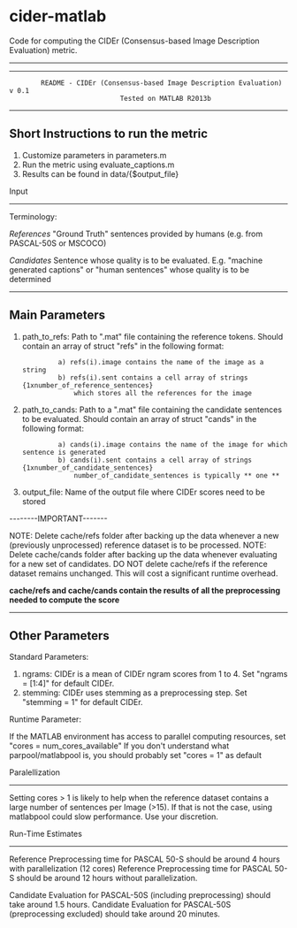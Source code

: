 # cider-matlab
Code for computing the CIDEr (Consensus-based Image Description Evaluation) metric.

********************************************************************************************
********************************************************************************************
			README - CIDEr (Consensus-based Image Description Evaluation) v 0.1
								Tested on MATLAB R2013b
********************************************************************************************

Short Instructions to run the metric
-----------------------------

1. Customize parameters in parameters.m
2. Run the metric using evaluate_captions.m 
3. Results can be found in data/{$output_file}

Input
********************************************************************************************
Terminology:

*References* 
"Ground Truth" sentences provided by humans (e.g. from PASCAL-50S or MSCOCO)

*Candidates* 
Sentence whose quality is to be evaluated. E.g. "machine generated captions" or "human sentences"
whose quality is to be determined

--------------------
Main Parameters
--------------------
1. path_to_refs: Path to ".mat" file containing the reference tokens. 
				Should contain an array of struct "refs" in the following format:

				a) refs(i).image contains the name of the image as a string
				b) refs(i).sent contains a cell array of strings {1xnumber_of_reference_sentences}
					which stores all the references for the image

2. path_to_cands: Path to a ".mat" file containing the candidate sentences to be evaluated.
				Should contain an array of struct "cands" in the following format:

				a) cands(i).image contains the name of the image for which sentence is generated
				b) cands(i).sent contains a cell array of strings {1xnumber_of_candidate_sentences}
					number_of_candidate_sentences is typically ** one **

3. output_file: Name of the output file where CIDEr scores need to be stored

--------IMPORTANT-------

NOTE: Delete cache/refs folder after backing up the data whenever a new (previously unprocessed) reference dataset
 		is to be processed.
NOTE: Delete cache/cands folder after backing up the data whenever evaluating for a new set of candidates. DO NOT
		delete cache/refs if the reference dataset remains unchanged. This will cost a significant runtime overhead.

**cache/refs and cache/cands contain the results of all the preprocessing needed to compute the score**

--------------------
Other Parameters
--------------------

Standard Parameters:

1. ngrams: CIDEr is a mean of CIDEr ngram scores from 1 to 4. Set "ngrams = [1:4]" for default
			CIDEr.
2. stemming: CIDEr uses stemming as a preprocessing step. Set "stemming = 1" for default 
			CIDEr. 

Runtime Parameter:

If the MATLAB environment has access to parallel computing resources, set "cores = num_cores_available"
If you don't understand what parpool/matlabpool is, you should probably set "cores = 1" as default

Paralellization
********************************************************************************************
Setting cores > 1 is likely to help when the reference dataset contains a large number of sentences 
per Image (>15). If that is not the case, using matlabpool could slow performance. Use your discretion.

Run-Time Estimates
********************************************************************************************
Reference Preprocessing time for PASCAL 50-S should be around 4 hours with parallelization (12 cores)
Reference Preprocessing time for PASCAL 50-S should be around 12 hours without parallelization.

Candidate Evaluation for PASCAL-50S (including preprocessing) should take around 1.5 hours. 
Candidate Evaluation for PASCAL-50S (preprocessing excluded) should take around 20 minutes.


